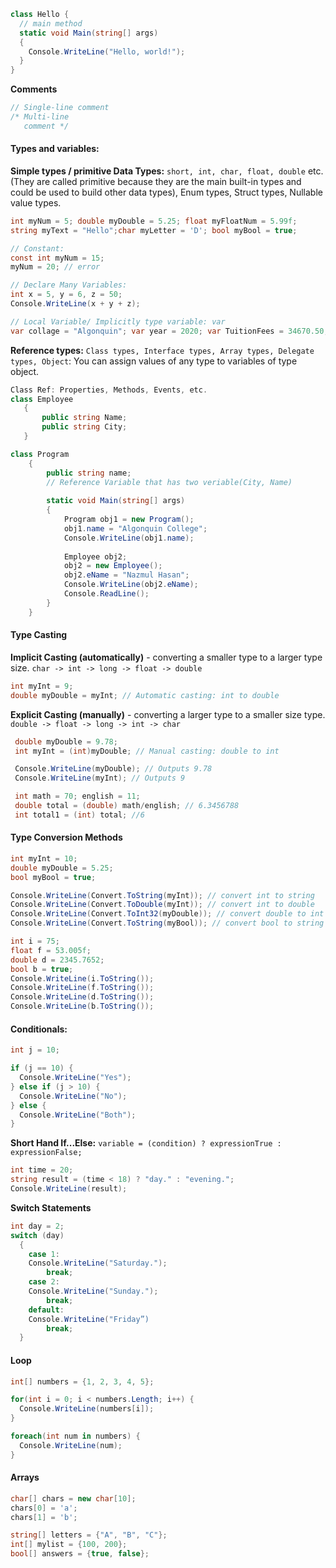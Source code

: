 
```c#
class Hello {
  // main method
  static void Main(string[] args)
  {
    Console.WriteLine("Hello, world!");
  }
}
```
**Comments**
```c#
// Single-line comment
/* Multi-line 
   comment */
```

#### Types and variables:

**Simple types / primitive Data Types:** `short, int, char, float, double` etc. (They are called primitive because they 
are the main built-in types and could be used to build other data types), Enum types, Struct types, Nullable value types.
```c#
int myNum = 5; double myDouble = 5.25; float myFloatNum = 5.99f;
string myText = "Hello";char myLetter = 'D'; bool myBool = true;

// Constant:
const int myNum = 15;
myNum = 20; // error

// Declare Many Variables:
int x = 5, y = 6, z = 50;
Console.WriteLine(x + y + z);

// Local Variable/ Implicitly type variable: var
var collage = "Algonquin"; var year = 2020; var TuitionFees = 34670.50;
```

**Reference types:** `Class types, Interface types, Array types, Delegate types, Object`: You can assign values of any type to variables of type object.

```c#
Class Ref: Properties, Methods, Events, etc.
class Employee
   {
       public string Name;
       public string City;
   }

class Program
    {
        public string name;        
        // Reference Variable that has two veriable(City, Name) 
        
        static void Main(string[] args)
        {
            Program obj1 = new Program();
            obj1.name = "Algonquin College";
            Console.WriteLine(obj1.name);
 
            Employee obj2;
            obj2 = new Employee();
            obj2.eName = "Nazmul Hasan";
            Console.WriteLine(obj2.eName);
            Console.ReadLine();
        }
    }
```

#### Type Casting

**Implicit Casting (automatically)** - converting a smaller type to a larger type size.
`char -> int -> long -> float -> double`
```c#
int myInt = 9;
double myDouble = myInt; // Automatic casting: int to double
```

**Explicit Casting (manually)** - converting a larger type to a smaller size type.
`double -> float -> long -> int -> char`
```c#
 double myDouble = 9.78;
 int myInt = (int)myDouble; // Manual casting: double to int

 Console.WriteLine(myDouble); // Outputs 9.78
 Console.WriteLine(myInt); // Outputs 9

 int math = 70; english = 11;
 double total = (double) math/english; // 6.3456788
 int total1 = (int) total; //6
```
#### Type Conversion Methods
```c#
int myInt = 10;
double myDouble = 5.25;
bool myBool = true;

Console.WriteLine(Convert.ToString(myInt)); // convert int to string
Console.WriteLine(Convert.ToDouble(myInt)); // convert int to double
Console.WriteLine(Convert.ToInt32(myDouble)); // convert double to int
Console.WriteLine(Convert.ToString(myBool)); // convert bool to string

int i = 75;
float f = 53.005f;
double d = 2345.7652;
bool b = true;
Console.WriteLine(i.ToString());
Console.WriteLine(f.ToString());
Console.WriteLine(d.ToString());
Console.WriteLine(b.ToString());
```
#### Conditionals:
```c#
int j = 10;

if (j == 10) {
  Console.WriteLine("Yes");
} else if (j > 10) {
  Console.WriteLine("No");
} else {
  Console.WriteLine("Both");
}
```
**Short Hand If...Else:**
`variable = (condition) ? expressionTrue :  expressionFalse;`

```c#
int time = 20;
string result = (time < 18) ? "day." : "evening.";
Console.WriteLine(result);
```
**Switch Statements**
```c#
int day = 2;
switch (day)
  {
    case 1:
    Console.WriteLine("Saturday.");
        break;
    case 2:
    Console.WriteLine("Sunday.");
        break;
    default:
    Console.WriteLine("Friday”)
        break;
  }
```

#### Loop
```c#
int[] numbers = {1, 2, 3, 4, 5};

for(int i = 0; i < numbers.Length; i++) {
  Console.WriteLine(numbers[i]);
}

foreach(int num in numbers) {
  Console.WriteLine(num);
}
```
#### Arrays
```c#
char[] chars = new char[10];
chars[0] = 'a';
chars[1] = 'b';

string[] letters = {"A", "B", "C"};
int[] mylist = {100, 200};
bool[] answers = {true, false};
```









